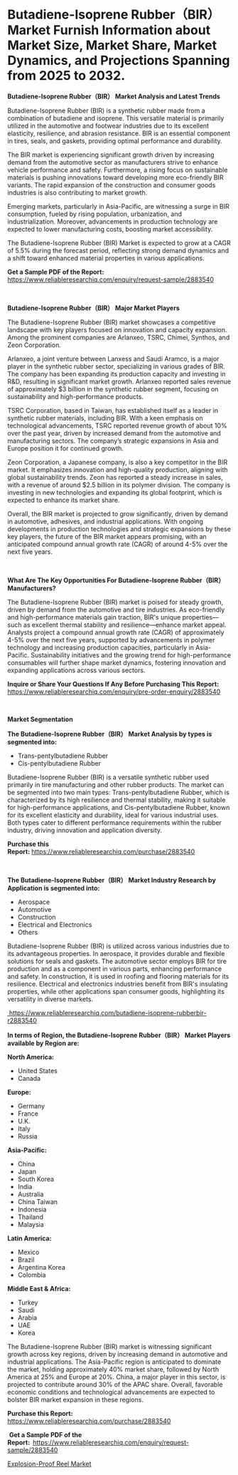 <p><h1>Butadiene-Isoprene Rubber（BIR） Market Furnish Information about Market Size, Market Share, Market Dynamics, and Projections Spanning from 2025 to 2032.</h1></p><p><strong>Butadiene-Isoprene Rubber（BIR） Market Analysis and Latest Trends</strong></p>
<p><p>Butadiene-Isoprene Rubber (BIR) is a synthetic rubber made from a combination of butadiene and isoprene. This versatile material is primarily utilized in the automotive and footwear industries due to its excellent elasticity, resilience, and abrasion resistance. BIR is an essential component in tires, seals, and gaskets, providing optimal performance and durability.</p><p>The BIR market is experiencing significant growth driven by increasing demand from the automotive sector as manufacturers strive to enhance vehicle performance and safety. Furthermore, a rising focus on sustainable materials is pushing innovations toward developing more eco-friendly BIR variants. The rapid expansion of the construction and consumer goods industries is also contributing to market growth.</p><p>Emerging markets, particularly in Asia-Pacific, are witnessing a surge in BIR consumption, fueled by rising population, urbanization, and industrialization. Moreover, advancements in production technology are expected to lower manufacturing costs, boosting market accessibility.</p><p>The Butadiene-Isoprene Rubber (BIR) Market is expected to grow at a CAGR of 5.5% during the forecast period, reflecting strong demand dynamics and a shift toward enhanced material properties in various applications.</p></p>
<p><strong>Get a Sample PDF of the Report:&nbsp;</strong> <a href="https://www.reliableresearchiq.com/enquiry/request-sample/2883540?utm_campaign=2212&utm_medium=2&utm_source=Github&utm_content=ia&utm_term=13032025&utm_id=butadiene-isoprene-rubberbir">https://www.reliableresearchiq.com/enquiry/request-sample/2883540</a></p>
<p>&nbsp;</p>
<p><strong>Butadiene-Isoprene Rubber（BIR） Major Market Players</strong></p>
<p><p>The Butadiene-Isoprene Rubber (BIR) market showcases a competitive landscape with key players focused on innovation and capacity expansion. Among the prominent companies are Arlanxeo, TSRC, Chimei, Synthos, and Zeon Corporation.</p><p>Arlanxeo, a joint venture between Lanxess and Saudi Aramco, is a major player in the synthetic rubber sector, specializing in various grades of BIR. The company has been expanding its production capacity and investing in R&D, resulting in significant market growth. Arlanxeo reported sales revenue of approximately $3 billion in the synthetic rubber segment, focusing on sustainability and high-performance products.</p><p>TSRC Corporation, based in Taiwan, has established itself as a leader in synthetic rubber materials, including BIR. With a keen emphasis on technological advancements, TSRC reported revenue growth of about 10% over the past year, driven by increased demand from the automotive and manufacturing sectors. The company’s strategic expansions in Asia and Europe position it for continued growth.</p><p>Zeon Corporation, a Japanese company, is also a key competitor in the BIR market. It emphasizes innovation and high-quality production, aligning with global sustainability trends. Zeon has reported a steady increase in sales, with a revenue of around $2.5 billion in its polymer division. The company is investing in new technologies and expanding its global footprint, which is expected to enhance its market share.</p><p>Overall, the BIR market is projected to grow significantly, driven by demand in automotive, adhesives, and industrial applications. With ongoing developments in production technologies and strategic expansions by these key players, the future of the BIR market appears promising, with an anticipated compound annual growth rate (CAGR) of around 4-5% over the next five years.</p></p>
<p>&nbsp;</p>
<p><strong>What Are The Key Opportunities For Butadiene-Isoprene Rubber（BIR） Manufacturers?</strong></p>
<p><p>The Butadiene-Isoprene Rubber (BIR) market is poised for steady growth, driven by demand from the automotive and tire industries. As eco-friendly and high-performance materials gain traction, BIR's unique properties—such as excellent thermal stability and resilience—enhance market appeal. Analysts project a compound annual growth rate (CAGR) of approximately 4-5% over the next five years, supported by advancements in polymer technology and increasing production capacities, particularly in Asia-Pacific. Sustainability initiatives and the growing trend for high-performance consumables will further shape market dynamics, fostering innovation and expanding applications across various sectors.</p></p>
<p><strong>Inquire or Share Your Questions If Any Before Purchasing This Report:</strong> <a href="https://www.reliableresearchiq.com/enquiry/pre-order-enquiry/2883540?utm_campaign=2212&utm_medium=2&utm_source=Github&utm_content=ia&utm_term=13032025&utm_id=butadiene-isoprene-rubberbir">https://www.reliableresearchiq.com/enquiry/pre-order-enquiry/2883540</a></p>
<p>&nbsp;</p>
<p><strong>Market Segmentation</strong></p>
<p><strong>The Butadiene-Isoprene Rubber（BIR） Market Analysis by types is segmented into:</strong></p>
<p><ul><li>Trans-pentylbutadiene Rubber</li><li>Cis-pentylbutadiene Rubber</li></ul></p>
<p><p>Butadiene-Isoprene Rubber (BIR) is a versatile synthetic rubber used primarily in tire manufacturing and other rubber products. The market can be segmented into two main types: Trans-pentylbutadiene Rubber, which is characterized by its high resilience and thermal stability, making it suitable for high-performance applications, and Cis-pentylbutadiene Rubber, known for its excellent elasticity and durability, ideal for various industrial uses. Both types cater to different performance requirements within the rubber industry, driving innovation and application diversity.</p></p>
<p><strong>Purchase this Report:&nbsp;</strong><a href="https://www.reliableresearchiq.com/purchase/2883540?utm_campaign=2212&utm_medium=2&utm_source=Github&utm_content=ia&utm_term=13032025&utm_id=butadiene-isoprene-rubberbir">https://www.reliableresearchiq.com/purchase/2883540</a></p>
<p>&nbsp;</p>
<p><strong>The Butadiene-Isoprene Rubber（BIR） Market Industry Research by Application is segmented into:</strong></p>
<p><ul><li>Aerospace</li><li>Automotive</li><li>Construction</li><li>Electrical and Electronics</li><li>Others</li></ul></p>
<p><p>Butadiene-Isoprene Rubber (BIR) is utilized across various industries due to its advantageous properties. In aerospace, it provides durable and flexible solutions for seals and gaskets. The automotive sector employs BIR for tire production and as a component in various parts, enhancing performance and safety. In construction, it is used in roofing and flooring materials for its resilience. Electrical and electronics industries benefit from BIR's insulating properties, while other applications span consumer goods, highlighting its versatility in diverse markets.</p></p>
<p><a href="https://www.reliableresearchiq.com/butadiene-isoprene-rubberbir-r2883540?utm_campaign=2212&utm_medium=2&utm_source=Github&utm_content=ia&utm_term=13032025&utm_id=butadiene-isoprene-rubberbir">&nbsp;https://www.reliableresearchiq.com/butadiene-isoprene-rubberbir-r2883540</a></p>
<p><strong>In terms of Region, the Butadiene-Isoprene Rubber（BIR） Market Players available by Region are:</strong></p>
<p>
    <p> <strong> North America: </strong>
        <ul>
            <li>United States</li>
            <li>Canada</li>
        </ul>
        </p> 
    <p> <strong> Europe: </strong>
        <ul>
            <li>Germany</li>
            <li>France</li>
            <li>U.K.</li>
            <li>Italy</li>
            <li>Russia</li>
        </ul>
        </p> 
    <p> <strong> Asia-Pacific: </strong>
        <ul>
            <li>China</li>
            <li>Japan</li>
            <li>South Korea</li>
            <li>India</li>
            <li>Australia</li>
            <li>China Taiwan</li>
            <li>Indonesia</li>
            <li>Thailand</li>
            <li>Malaysia</li>
        </ul>
        </p> 
    <p> <strong> Latin America: </strong>
        <ul>
            <li>Mexico</li>
            <li>Brazil</li>
            <li>Argentina Korea</li>
            <li>Colombia</li>
        </ul>
        </p> 
    <p> <strong> Middle East & Africa: </strong>
        <ul>
            <li>Turkey</li>
            <li>Saudi</li>
            <li>Arabia</li>
            <li>UAE</li>
            <li>Korea</li>
        </ul>
    </p>
    </p>
<p><p>The Butadiene-Isoprene Rubber (BIR) market is witnessing significant growth across key regions, driven by increasing demand in automotive and industrial applications. The Asia-Pacific region is anticipated to dominate the market, holding approximately 40% market share, followed by North America at 25% and Europe at 20%. China, a major player in this sector, is projected to contribute around 30% of the APAC share. Overall, favorable economic conditions and technological advancements are expected to bolster BIR market expansion in these regions.</p></p>
<p><strong>Purchase this Report: </strong><a href="https://www.reliableresearchiq.com/purchase/2883540?utm_campaign=2212&utm_medium=2&utm_source=Github&utm_content=ia&utm_term=13032025&utm_id=butadiene-isoprene-rubberbir">https://www.reliableresearchiq.com/purchase/2883540</a></p>
<p>&nbsp;<strong>Get a Sample PDF of the Report:&nbsp;&nbsp;</strong><a href="https://www.reliableresearchiq.com/enquiry/request-sample/2883540?utm_campaign=2212&utm_medium=2&utm_source=Github&utm_content=ia&utm_term=13032025&utm_id=butadiene-isoprene-rubberbir">https://www.reliableresearchiq.com/enquiry/request-sample/2883540</a></p>
<p><strong></strong></p>
<p><p><a href="https://github.com/AshrafKhan865/Market-Research-Report-List-1/blob/main/explosion-proof-reel-market.md?utm_campaign=2212&utm_medium=2&utm_source=Github&utm_content=ia&utm_term=13032025&utm_id=butadiene-isoprene-rubberbir">Explosion-Proof Reel Market</a></p></p>